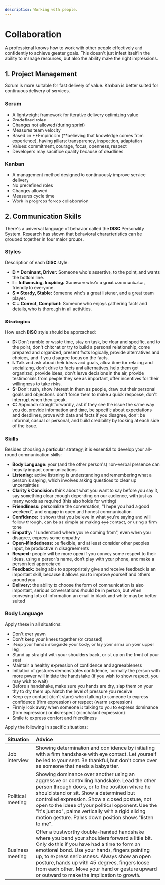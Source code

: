 ```yaml
---
description: Working with people.
---
```


# Collaboration

A professional knows how to work with other people effectively and confidently to achieve greater goals. This doesn't just infest itself in the ability to manage resources, but also the ability make the right impressions.

## 1. Project Management

Scrum is more suitable for fast delivery of value. Kanban is better suited for continuous delivery of services.

### Scrum

* A lightweight framework for iterative delivery optimizing value
* Predefined roles
* Changes not allowed \(during sprint\)
* Measures team velocity
* Based on **Empiricism \(**believing that knowledge comes from experience\), having pillars: transparency, inspection, adaptation
* Values: commitment, courage, focus, openness, respect
* Developers may sacrifice quality because of deadlines

### Kanban

* A management method designed to continuously improve service delivery
* No predefined roles
* Changes allowed
* Measures cycle time
* Work in progress forces collaboration

## 2. Communication Skills

There's a universal language of behavior called the **DISC** Personality System. Research has shown that behavioral characteristics can be grouped together in four major groups.

### Styles

Description of each **DISC** style:

* **D = Dominant, Driver:** Someone who's assertive, to the point, and wants the bottom line. 
* **I = Influencing, Inspiring:** Someone who's a great communicator, friendly to everyone.
* **S = Steady, Stable:** Someone who's a great listener, and a great team player.
* **C = Correct, Compliant:** Someone who enjoys gathering facts and details, who is thorough in all activities.

### Strategies

How each **DISC** style should be approached:

* **D:** Don't ramble or waste time, stay on task, be clear and specific, and to the point, don't chitchat or try to build a personal relationship, come prepared and organized, present facts logically, provide alternatives and choices, and if you disagree focus on the facts.
* **I:** Talk and ask about their ideas and goals, allow time for relating and socializing, don't drive to facts and alternatives, help them get organized, provide ideas, don't leave decisions in the air, provide testimonials from people they see as important, offer incentives for their willingness to take risks.
* **S:** Don't rush, show interest in them as people, draw out their personal goals and objections, don't force them to make a quick response, don't interrupt when they speak.
* **C:** Approach straightforwardly, ask if they see the issue the same way you do, provide information and time, be specific about expectations and deadlines, prove with data and facts if you disagree, don't be informal, casual or personal, and build credibility by looking at each side of the issue.

### Skills

Besides choosing a particular strategy, it is essential to develop your all-round communication skills:

* **Body Language:** your \(and the other person's\) non-verbal presence can heavily impact communications
* **Listening:** active listening is understanding and remembering what a person is saying, which involves asking questions to clear up uncertainties
* **Clarity & Concision:** think about what you want to say before you say it, say something clear enough depending on our audience, with just as many words as required \(this also holds for writing\) 
* **Friendliness:** personalize the conversation, "I hope you had a good weekend", and engage in open and honest communication
* **Confidence:** it shows that you believe in what you're saying and will follow through, can be as simple as making eye contact, or using a firm tone
* **Empathy:** "I understand where you're coming from", even when you disagree, express some empathy
* **Open-Mindedness:** be flexible, and at least consider other peoples input, be productive in disagreements
* **Respect:** people will be more open if you convey some respect to their ideas, using a person's name, don't play with your phone, and make a person feel appreciated
* **Feedback:** being able to appropriately give and receive feedback is an important skill, because it allows you to improve yourself and others around you
* **Delivery:** the ability to choose the form of communication is also important, serious conversations should be in person, but when conveying lots of information an email in black and white may be better suited

### **Body Language**

Apply these in all situations:

* Don't ever yawn
* Don't keep your knees together \(or crossed\)
* Keep your hands alongside your body, or lay your arms on your upper leg
* Stand up straight with your shoulders back, or sit up on the front of your seat
* Maintain a healthy expression of confidence and agreeableness
* Initiation of gestures demonstrates confidence, normally the person with more power will initiate the handshake \(if you wish to show respect, you may wish to wait\)
* Before a handshake, make sure you hands are dry, slap them on your thy to dry them up. Match the level of pressure you receive
* Keep eye contact \(don't stare\) when talking to someone to express confidence \(firm expression\) or respect \(warm expression\)
* Firmly look away when someone is talking to you to express dominance \(firm expression\) or disrespect \(nonchalant expression\)
* Smile to express comfort and friendliness

Apply the following in specific situations:

| Situation | Advice |
| :--- | :--- |
| Job interview | Showing determination and confidence by initiating with a firm handshake with eye contact. Let yourself be led to your seat. Be thankful, but don't come over as someone that needs a babysitter. |
| Political meeting | Showing dominance over another using an aggressive or controlling handshake. Lead the other person through doors, or to the position where he should stand or sit. Show a determined but controlled expression. Show a closed posture, not open to the ideas of your political opponent. Use the "it's just so", palms vertically with a rigid slicing motion gesture. Palms down position shows "listen to me". |
| Business meeting | Offer a trustworthy double-handed handshake where you bend your shoulders forward a little bit. Only do this if you have had a time to form an emotional bond. Use your hands, fingers pointing up, to express seriousness. Always show an open posture, hands up with 45 degrees, fingers loose from each other. Move your hand or gesture upward or outward to make the implication to growth. |

## 

### 

### 

